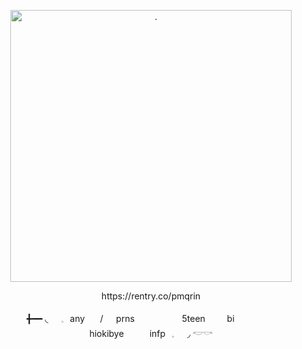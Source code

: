 <p align="center"> <img src="https://files.catbox.moe/pcn98a.jpeg" width="450" height="435" alt="."/>
<p align="center"> https://rentry.co/pmqrin
<p align="center"> ╋━━ ◟⠀⠀𓈒⠀any ⠀⠀/⠀⠀prns
⠀⠀⠀⠀⠀⠀⠀5teen⠀⠀⠀ bi
⠀⠀⠀⠀⠀⠀  hiokibye⠀⠀⠀⠀infp⠀𓈒⠀⠀◞ 𓎢𓎡
